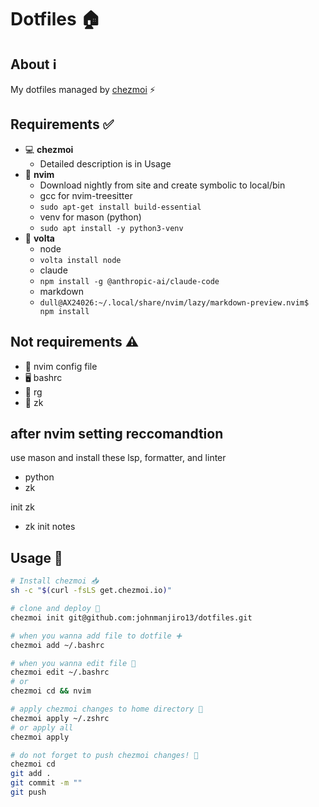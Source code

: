 # Dotfiles 🏠

## About ℹ️ 
My dotfiles managed by [chezmoi](https://chezmoi.io) ⚡

## Requirements ✅
- 💻 **chezmoi**
  - Detailed description is in Usage
- 🎨 **nvim**
  - Download nightly from site and create symbolic to local/bin
  - gcc for nvim-treesitter
  - `sudo apt-get install build-essential`
  - venv for mason (python)
  - `sudo apt install -y python3-venv`
- 🚀 **volta**
  - node
  - `volta install node`
  - claude
  - `npm install -g @anthropic-ai/claude-code`
  - markdown
  - `dull@AX24026:~/.local/share/nvim/lazy/markdown-preview.nvim$ npm install`

## Not requirements ⚠️
- 🎨 nvim config file
- 🖥️ bashrc
- 🔎 rg
- 🔎 zk

## after nvim setting reccomandtion
use mason and install these lsp, formatter, and linter
 - python
 - zk

init zk
 - zk init notes

## Usage 🔧  
```bash
# Install chezmoi 📥
sh -c "$(curl -fsLS get.chezmoi.io)"

# clone and deploy 🎯
chezmoi init git@github.com:johnmanjiro13/dotfiles.git

# when you wanna add file to dotfile ➕
chezmoi add ~/.bashrc

# when you wanna edit file 📝
chezmoi edit ~/.bashrc
# or
chezmoi cd && nvim

# apply chezmoi changes to home directory 🔄
chezmoi apply ~/.zshrc
# or apply all
chezmoi apply

# do not forget to push chezmoi changes! 📡
chezmoi cd
git add .
git commit -m ""
git push
```
